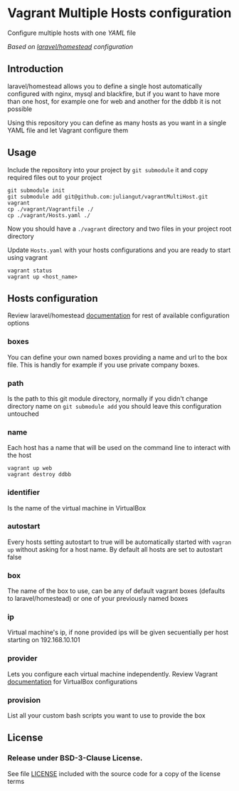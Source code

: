 # Vagrant Multiple Hosts configuration

Configure multiple hosts with one *YAML* file

*Based on [laravel/homestead](https://github.com/laravel/homestead) configuration*

## Introduction

laravel/homestead allows you to define a single host automatically configured with nginx, mysql and blackfire, but if you want to have more than one host, for example one for web and another for the ddbb it is not possible

Using this repository you can define as many hosts as you want in a single YAML file and let Vagrant configure them

## Usage

Include the repository into your project by `git submodule` it and copy required files out to your project

```
git submodule init
git submodule add git@github.com:juliangut/vagrantMultiHost.git vagrant
cp ./vagrant/Vagrantfile ./
cp ./vagrant/Hosts.yaml ./
```

Now you should have a `./vagrant` directory and two files in your project root directory

Update `Hosts.yaml` with your hosts configurations and you are ready to start using vagrant

```
vagrant status
vagrant up <host_name>
```

## Hosts configuration

Review laravel/homestead [documentation](http://laravel.com/docs/5.0/homestead) for rest of available configuration options

### boxes

You can define your own named boxes providing a name and url to the box file. This is handly for example if you use private company boxes.

### path

Is the path to this git module directory, normally if you didn't change directory name on `git submodule add` you should leave this configuration untouched

### name

Each host has a name that will be used on the command line to interact with the host

```
vagrant up web
vagrant destroy ddbb
```

### identifier

Is the name of the virtual machine in VirtualBox

### autostart

Every hosts setting autostart to true will be automatically started with `vagran up` without asking for a host name. By default all hosts are set to autostart false

### box

The name of the box to use, can be any of default vagrant boxes (defaults to laravel/homestead) or one of your previously named boxes

### ip

Virtual machine's ip, if none provided ips will be given secuentially per host starting on 192.168.10.101

### provider

Lets you configure each virtual machine independently. Review Vagrant [documentation](https://docs.vagrantup.com/v2/virtualbox/configuration.html) for VirtualBox configurations

### provision

List all your custom bash scripts you want to use to provide the box

## License

### Release under BSD-3-Clause License.

See file [LICENSE](https://github.com/juliangut/vagrantMultiHost/blob/master/LICENSE) included with the source code for a copy of the license terms

